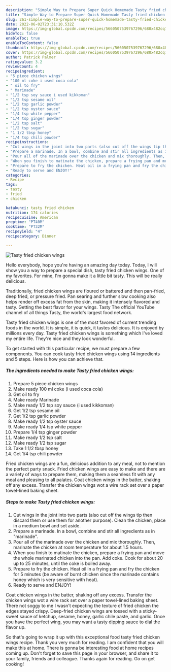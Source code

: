 ```yaml
---
description: "Simple Way to Prepare Super Quick Homemade Tasty fried chicken wings"
title: "Simple Way to Prepare Super Quick Homemade Tasty fried chicken wings"
slug: 261-simple-way-to-prepare-super-quick-homemade-tasty-fried-chicken-wings
date: 2022-06-02T23:31:10.532Z
image: https://img-global.cpcdn.com/recipes/5660507539767296/680x482cq70/tasty-fried-chicken-wings-recipe-main-photo.jpg
hideToc: false
enableToc: true
enableTocContent: false
thumbnail: https://img-global.cpcdn.com/recipes/5660507539767296/680x482cq70/tasty-fried-chicken-wings-recipe-main-photo.jpg
cover: https://img-global.cpcdn.com/recipes/5660507539767296/680x482cq70/tasty-fried-chicken-wings-recipe-main-photo.jpg
author: Patrick Palmer
ratingvalue: 3.2
reviewcount: 4
recipeingredient:
- "5 piece chicken wings"
- "100 ml coke i used coca cola"
- " oil to fry"
- " Marinade"
- "1/2 tsp soy sauce i used kikkoman"
- "1/2 tsp sesame oil"
- "1/2 tsp garlic powder"
- "1/2 tsp oyster sauce"
- "1/4 tsp white pepper"
- "1/4 tsp ginger powder"
- "1/2 tsp salt"
- "1/2 tsp sugar"
- "1 1/2 tbsp honey"
- "1/4 tsp chili powder"
recipeinstructions:
- "Cut wings in the joint into two parts (also cut off the wings tip then discard them or use them for another purpose). Clean the chicken, place in a medium bowl and set aside."
- "Prepare a marinade. In a bowl, combine and stir all ingredients as in &#34;marinade&#34;."
- "Pour all of the marinade over the chicken and mix thoroughly. Then, marinate the chicken at room temperature for about 1.5 hours."
- "When you finish to matinate the chicken, prepare a frying pan and move the whole marinated chicken into the pan. Add coke. Cook for about 20 up to 25 minutes, until the coke is boiled away."
- "Prepare to fry the chicken. Heat oil in a frying pan and fry the chicken for 5 minutes (be aware of burnt chicken since the marinade contains honey which is very sensitive with heat)."
- "Ready to serve and ENJOY!"
categories:
- Recipe
tags:
- tasty
- fried
- chicken

katakunci: tasty fried chicken 
nutrition: 174 calories
recipecuisine: American
preptime: "PT40M"
cooktime: "PT32M"
recipeyield: "4"
recipecategory: Dinner

---
```



![Tasty fried chicken wings](https://img-global.cpcdn.com/recipes/5660507539767296/680x482cq70/tasty-fried-chicken-wings-recipe-main-photo.jpg)

Hello everybody, hope you're having an amazing day today. Today, I will show you a way to prepare a special dish, tasty fried chicken wings. One of my favorites. For mine, I'm gonna make it a little bit tasty. This will be really delicious.

Traditionally, fried chicken wings are floured or battered and then pan-fried, deep fried, or pressure fried. Pan searing and further slow cooking also helps render off excess fat from the skin, making it intensely flavored and tasty. Getting the best flavor for your wings. Tasty The official YouTube channel of all things Tasty, the world&#39;s largest food network.

Tasty fried chicken wings is one of the most favored of current trending foods in the world. It is simple, it is quick, it tastes delicious. It is enjoyed by millions every day. Tasty fried chicken wings is something which I've loved my entire life. They're nice and they look wonderful.


To get started with this particular recipe, we must prepare a few components. You can cook tasty fried chicken wings using 14 ingredients and 5 steps. Here is how you can achieve that.

<!--inarticleads1-->

##### The ingredients needed to make Tasty fried chicken wings:

1. Prepare 5 piece chicken wings
1. Make ready 100 ml coke (i used coca cola)
1. Get  oil to fry
1. Make ready  Marinade
1. Make ready 1/2 tsp soy sauce (i used kikkoman)
1. Get 1/2 tsp sesame oil
1. Get 1/2 tsp garlic powder
1. Make ready 1/2 tsp oyster sauce
1. Make ready 1/4 tsp white pepper
1. Prepare 1/4 tsp ginger powder
1. Make ready 1/2 tsp salt
1. Make ready 1/2 tsp sugar
1. Take 1 1/2 tbsp honey
1. Get 1/4 tsp chili powder


Fried chicken wings are a fun, delicious addition to any meal, not to mention the perfect party snack. Fried chicken wings are easy to make and there are a variety of ways to prepare them, making them a seamless fit with any meal and pleasing to all palates. Coat chicken wings in the batter, shaking off any excess. Transfer the chicken wings wot a wire rack set over a paper towel-lined baking sheet. 

<!--inarticleads2-->

##### Steps to make Tasty fried chicken wings:

1. Cut wings in the joint into two parts (also cut off the wings tip then discard them or use them for another purpose). Clean the chicken, place in a medium bowl and set aside.
1. Prepare a marinade. In a bowl, combine and stir all ingredients as in &#34;marinade&#34;.
1. Pour all of the marinade over the chicken and mix thoroughly. Then, marinate the chicken at room temperature for about 1.5 hours.
1. When you finish to matinate the chicken, prepare a frying pan and move the whole marinated chicken into the pan. Add coke. Cook for about 20 up to 25 minutes, until the coke is boiled away.
1. Prepare to fry the chicken. Heat oil in a frying pan and fry the chicken for 5 minutes (be aware of burnt chicken since the marinade contains honey which is very sensitive with heat).
1. Ready to serve and ENJOY!

Coat chicken wings in the batter, shaking off any excess. Transfer the chicken wings wot a wire rack set over a paper towel-lined baking sheet. There not soggy to me I wasn&#39;t expecting the texture of fried chicken the edges stayed crispy. Deep-fried chicken wings are tossed with a sticky-sweet sauce of ketchup, sesame, honey, garlic chile paste, and garlic. Once you have the perfect wing, you may want a tasty dipping sauce to dial the flavor up. 

So that's going to wrap it up with this exceptional food tasty fried chicken wings recipe. Thank you very much for reading. I am confident that you will make this at home. There is gonna be interesting food at home recipes coming up. Don't forget to save this page in your browser, and share it to your family, friends and colleague. Thanks again for reading. Go on get cooking!

